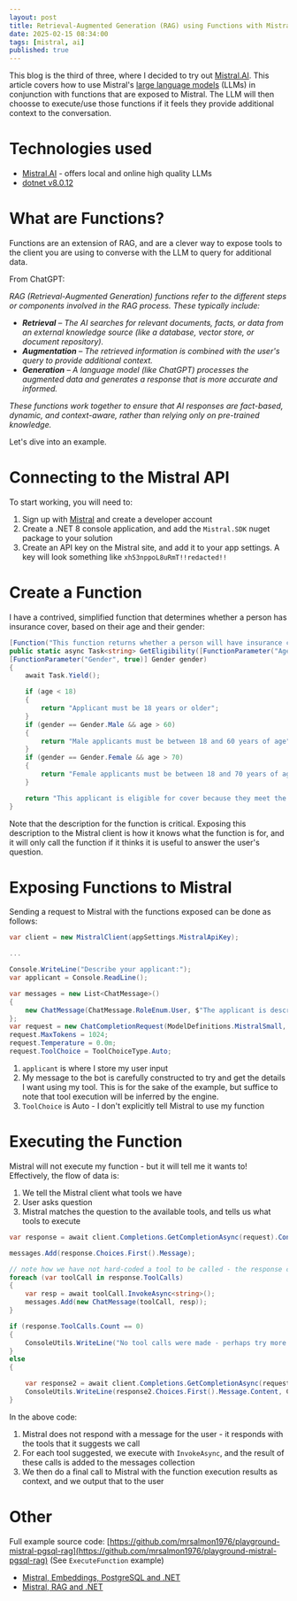 ```yaml
---
layout: post
title: Retrieval-Augmented Generation (RAG) using Functions with Mistral and .NET
date: 2025-02-15 08:34:00
tags: [mistral, ai]
published: true
---
```


This blog is the third of three, where I decided to try out [Mistral.AI](https://mistral.ai). This article covers how to use Mistral's [large language models](https://mistral.ai/technology/#models) (LLMs) in conjunction with functions that are exposed to Mistral.  The LLM will then choosse to execute/use those functions if it feels they provide additional context to the conversation.

# Technologies used

- [Mistral.AI](https://mistral.ai/technology/#models) - offers local and online high quality LLMs 
- [dotnet v8.0.12](https://dotnet.microsoft.com/en-us/download) 

# What are Functions?

Functions are an extension of RAG, and are a clever way to expose tools to the client you are using to converse with the LLM to query for additional data.

From ChatGPT: 

*RAG (Retrieval-Augmented Generation) functions refer to the different steps or components involved in the RAG process. These typically include:*

 - ***Retrieval** – The AI searches for relevant documents, facts, or data from an external knowledge source (like a database, vector store, or document repository).*
 - ***Augmentation** – The retrieved information is combined with the user's query to provide additional context.*
 - ***Generation** – A language model (like ChatGPT) processes the augmented data and generates a response that is more accurate and informed.*
  
*These functions work together to ensure that AI responses are fact-based, dynamic, and context-aware, rather than relying only on pre-trained knowledge.*

Let's dive into an example.

# Connecting to the Mistral API

To start working, you will need to:

1. Sign up with [Mistral](https://mistral.ai/) and create a developer account
2. Create a .NET 8 console application, and add the `Mistral.SDK` nuget package to your solution
3. Create an API key on the Mistral site, and add it to your app settings.  A key will look something like `xh53nppoL8uRmT!!redacted!!`

# Create a Function

I have a contrived, simplified function that determines whether a person has insurance cover, based on their age and their gender:

```csharp
[Function("This function returns whether a person will have insurance coverage, based on their age and gender")]
public static async Task<string> GetEligibility([FunctionParameter("Age of applicant", true)] int age,
[FunctionParameter("Gender", true)] Gender gender)
{
    await Task.Yield();

    if (age < 18)
    {
        return "Applicant must be 18 years or older";
    }
    if (gender == Gender.Male && age > 60)
    {
        return "Male applicants must be between 18 and 60 years of age";
    }
    if (gender == Gender.Female && age > 70)
    {
        return "Female applicants must be between 18 and 70 years of age";
    }

    return "This applicant is eligible for cover because they meet the age and gender criteria.";
}
```

Note that the description for the function is critical.  Exposing this description to the Mistral client is how it knows what the function is for, and it will only call the function if it thinks it is useful to answer the user's question.

# Exposing Functions to Mistral

Sending a request to Mistral with the functions exposed can be done as follows:

```csharp
var client = new MistralClient(appSettings.MistralApiKey);

...

Console.WriteLine("Describe your applicant:");
var applicant = Console.ReadLine();

var messages = new List<ChatMessage>()
{
    new ChatMessage(ChatMessage.RoleEnum.User, $"The applicant is described as \"{applicant}\" - are they eligible for insurance cover?  Please provide the reason for the decision.")
};
var request = new ChatCompletionRequest(ModelDefinitions.MistralSmall, messages);
request.MaxTokens = 1024;
request.Temperature = 0.0m;
request.ToolChoice = ToolChoiceType.Auto;
```

1. `applicant` is where I store my user input
2. My message to the bot is carefully constructed to try and get the details I want using my tool.  This is for the sake of the example, but suffice to note that tool execution will be inferred by the engine.
3. `ToolChoice` is Auto - I don't explicitly tell Mistral to use my function

# Executing the Function 

Mistral will not execute my function - but it will tell me it wants to!  Effectively, the flow of data is:

1. We tell the Mistral client what tools we have
2. User asks question
3. Mistral matches the question to the available tools, and tells us what tools to execute

```csharp
var response = await client.Completions.GetCompletionAsync(request).ConfigureAwait(false);

messages.Add(response.Choices.First().Message);

// note how we have not hard-coded a tool to be called - the response contains data telling us that we should
foreach (var toolCall in response.ToolCalls)
{
    var resp = await toolCall.InvokeAsync<string>();
    messages.Add(new ChatMessage(toolCall, resp));
}

if (response.ToolCalls.Count == 0)
{
    ConsoleUtils.WriteLine("No tool calls were made - perhaps try more detail.", ConsoleColor.Red);
}
else
{

    var response2 = await client.Completions.GetCompletionAsync(request).ConfigureAwait(false);
    ConsoleUtils.WriteLine(response2.Choices.First().Message.Content, ConsoleColor.Green);
}
```

In the above code:

1. Mistral does not respond with a message for the user - it responds with the tools that it suggests we call
2. For each tool suggested, we execute with `InvokeAsync`, and the result of these calls is added to the messages collection
3. We then do a final call to Mistral with the function execution results as context, and we output that to the user

# Other

Full example source code: [https://github.com/mrsalmon1976/playground-mistral-pgsql-rag](https://github.com/mrsalmon1976/playground-mistral-pgsql-rag) (See `ExecuteFunction` example)

- [Mistral, Embeddings, PostgreSQL and .NET](https://software.safish.com/2025-02-15-mistral-embeddings-with-postgresql/) 
- [Mistral, RAG and .NET](https://software.safish.com/2025-02-15-mistral-rag/)
